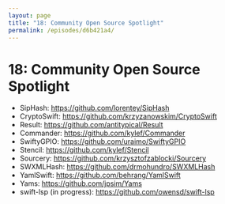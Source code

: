 ```yaml
---
layout: page
title: "18: Community Open Source Spotlight"
permalink: /episodes/d6b421a4/
---
```


# 18: Community Open Source Spotlight

- SipHash: https://github.com/lorentey/SipHash
- CryptoSwift: https://github.com/krzyzanowskim/CryptoSwift
- Result: https://github.com/antitypical/Result
- Commander: https://github.com/kylef/Commander
- SwiftyGPIO: https://github.com/uraimo/SwiftyGPIO
- Stencil: https://github.com/kylef/Stencil
- Sourcery: https://github.com/krzysztofzablocki/Sourcery
- SWXMLHash: https://github.com/drmohundro/SWXMLHash
- YamlSwift: https://github.com/behrang/YamlSwift
- Yams: https://github.com/jpsim/Yams
- swift-lsp (in progress): https://github.com/owensd/swift-lsp
